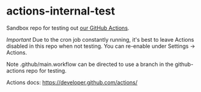 # actions-internal-test

Sandbox repo for testing out [our GitHub Actions](https://github.com/espressif/github-actions/).

*Important* Due to the cron job constantly running, it's best to leave Actions disabled in this repo when not testing. You can re-enable under Settings -> Actions.

Note .github/main.workflow can be directed to use a branch in the github-actions repo for testing.

Actions docs: https://developer.github.com/actions/


